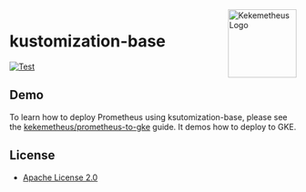 <a href="https://github.com/kekemetheus">
    <img src="https://avatars.githubusercontent.com/u/83858856?s=300&v=4" alt="Kekemetheus Logo" title="Kekemetheus" align="right" height="120" />
</a>

# kustomization-base

[![Test](https://github.com/kekemetheus/kustomization-base/actions/workflows/test.yml/badge.svg)](https://github.com/kekemetheus/kustomization-base/actions/workflows/test.yml)

## Demo

To learn how to deploy Prometheus using ksutomization-base, please see the [kekemetheus/prometheus-to-gke](https://github.com/kekemetheus/prometheus-to-gke) guide. It demos how to deploy to GKE.

## License

* [Apache License 2.0](./LICENSE)

